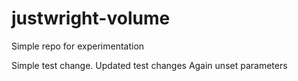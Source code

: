 # justwright-volume
Simple repo for experimentation

Simple test change.
Updated test changes
Again unset parameters
